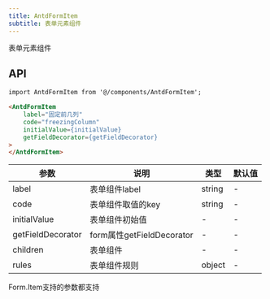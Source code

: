 ```yaml
---
title: AntdFormItem
subtitle: 表单元素组件
---
```


表单元素组件

## API

```html
import AntdFormItem from '@/components/AntdFormItem';

<AntdFormItem
    label="固定前几列"
    code="freezingColumn"
    initialValue={initialValue}
    getFieldDecorator={getFieldDecorator}
>
</AntdFormItem>
```
| 参数      | 说明                                      | 类型         | 默认值 |
|----------|------------------------------------------|-------------|-------|
| label | 表单组件label | string | - |
| code | 表单组件取值的key | string | - |
| initialValue | 表单组件初始值 | - |- |
| getFieldDecorator | form属性getFieldDecorator | - | - |
| children | 表单组件| - | - |
| rules | 表单组件规则| object | - |

Form.Item支持的参数都支持

